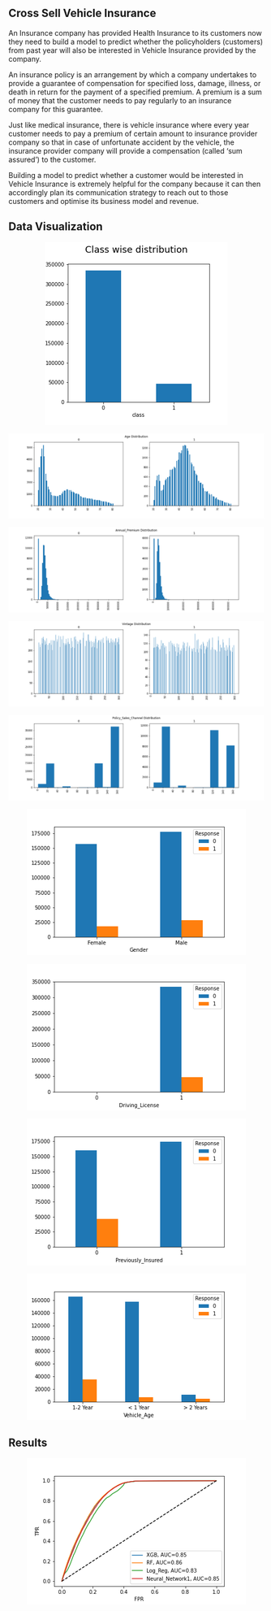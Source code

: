 ## Cross Sell Vehicle Insurance

An Insurance company has provided Health Insurance to its customers now they need to build a model to predict whether the policyholders (customers) from past year will also be interested in Vehicle Insurance provided by the company.

An insurance policy is an arrangement by which a company undertakes to provide a guarantee of compensation for specified loss, damage, illness, or death in return for the payment of a specified premium. A premium is a sum of money that the customer needs to pay regularly to an insurance company for this guarantee.

Just like medical insurance, there is vehicle insurance where every year customer needs to pay a premium of certain amount to insurance provider company so that in case of unfortunate accident by the vehicle, the insurance provider company will provide a compensation (called ‘sum assured’) to the customer.

Building a model to predict whether a customer would be interested in Vehicle Insurance is extremely helpful for the company because it can then accordingly plan its communication strategy to reach out to those customers and optimise its business model and revenue.


## Data Visualization

<p align="center">
   <img src="plots/class_wise_distribution.png">
</p>

<p align="center">
   <img src="plots/Age.png">
</p>

<p align="center">
   <img src="plots/prem.png">
</p>

<p align="center">
   <img src="plots/vintage.png">
</p>

<p align="center">
   <img src="plots/chanel.png">
</p>

<div>
<p align="center">
   <img src="plots/gender.png">
</p>

<p align="center">
   <img src="plots/Driving_License.png">
</p>
</div>

<div>
<p align="center">
   <img src="plots/Previously_Insured.png">
</p>

<p align="center">
   <img src="plots/Vehicle_Age.png">
</p>
</div>

## Results

<p align="center">
   <img src="plots/ROC.png">
</p>

